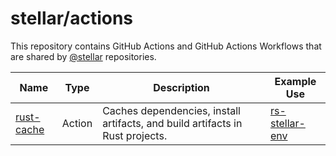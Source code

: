 # stellar/actions
This repository contains GitHub Actions and GitHub Actions Workflows that are shared by [@stellar] repositories.

| Name | Type | Description | Example Use |
| ---- | ---- | ----------- | ----------- |
| [rust-cache] | Action | Caches dependencies, install artifacts, and build artifacts in Rust projects. | [rs-stellar-env] |

[@stellar]: https://github.com/stellar

[rust-cache]: ./rust-cache/action.yaml

[rs-stellar-env]: https://github.com/stellar/rs-stellar-env
